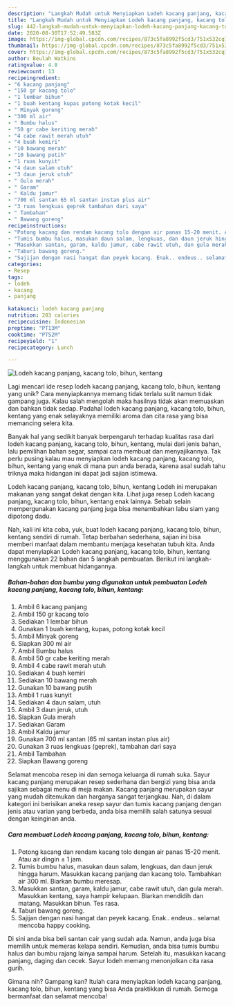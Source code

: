 ```yaml
---
description: "Langkah Mudah untuk Menyiapkan Lodeh kacang panjang, kacang tolo, bihun, kentang yang Enak"
title: "Langkah Mudah untuk Menyiapkan Lodeh kacang panjang, kacang tolo, bihun, kentang yang Enak"
slug: 442-langkah-mudah-untuk-menyiapkan-lodeh-kacang-panjang-kacang-tolo-bihun-kentang-yang-enak
date: 2020-08-30T17:52:49.583Z
image: https://img-global.cpcdn.com/recipes/873c5fa8992f5cd3/751x532cq70/lodeh-kacang-panjang-kacang-tolo-bihun-kentang-foto-resep-utama.jpg
thumbnail: https://img-global.cpcdn.com/recipes/873c5fa8992f5cd3/751x532cq70/lodeh-kacang-panjang-kacang-tolo-bihun-kentang-foto-resep-utama.jpg
cover: https://img-global.cpcdn.com/recipes/873c5fa8992f5cd3/751x532cq70/lodeh-kacang-panjang-kacang-tolo-bihun-kentang-foto-resep-utama.jpg
author: Beulah Watkins
ratingvalue: 4.8
reviewcount: 13
recipeingredient:
- "6 kacang panjang"
- "150 gr kacang tolo"
- "1 lembar bihun"
- "1 buah kentang kupas potong kotak kecil"
- " Minyak goreng"
- "300 ml air"
- " Bumbu halus"
- "50 gr cabe keriting merah"
- "4 cabe rawit merah utuh"
- "4 buah kemiri"
- "10 bawang merah"
- "10 bawang putih"
- "1 ruas kunyit"
- "4 daun salam utuh"
- "3 daun jeruk utuh"
- " Gula merah"
- " Garam"
- " Kaldu jamur"
- "700 ml santan 65 ml santan instan plus air"
- "3 ruas lengkuas geprek tambahan dari saya"
- " Tambahan"
- " Bawang goreng"
recipeinstructions:
- "Potong kacang dan rendam kacang tolo dengan air panas 15-20 menit. Atau air dingin ± 1 jam."
- "Tumis bumbu halus, masukan daun salam, lengkuas, dan daun jeruk hingga harum. Masukkan kacang panjang dan kacang tolo. Tambahkan air 300 ml. Biarkan bumbu meresap."
- "Masukkan santan, garam, kaldu jamur, cabe rawit utuh, dan gula merah. Masukkan kentang, saya hampir kelupaan. Biarkan mendidih dan matang. Masukkan bihun. Tes rasa."
- "Taburi bawang goreng."
- "Sajijan dengan nasi hangat dan peyek kacang. Enak.. endeus.. selamat mencoba happy cooking."
categories:
- Resep
tags:
- lodeh
- kacang
- panjang

katakunci: lodeh kacang panjang 
nutrition: 203 calories
recipecuisine: Indonesian
preptime: "PT13M"
cooktime: "PT52M"
recipeyield: "1"
recipecategory: Lunch

---
```



![Lodeh kacang panjang, kacang tolo, bihun, kentang](https://img-global.cpcdn.com/recipes/873c5fa8992f5cd3/751x532cq70/lodeh-kacang-panjang-kacang-tolo-bihun-kentang-foto-resep-utama.jpg)

Lagi mencari ide resep lodeh kacang panjang, kacang tolo, bihun, kentang yang unik? Cara menyiapkannya memang tidak terlalu sulit namun tidak gampang juga. Kalau salah mengolah maka hasilnya tidak akan memuaskan dan bahkan tidak sedap. Padahal lodeh kacang panjang, kacang tolo, bihun, kentang yang enak selayaknya memiliki aroma dan cita rasa yang bisa memancing selera kita.

Banyak hal yang sedikit banyak berpengaruh terhadap kualitas rasa dari lodeh kacang panjang, kacang tolo, bihun, kentang, mulai dari jenis bahan, lalu pemilihan bahan segar, sampai cara membuat dan menyajikannya. Tak perlu pusing kalau mau menyiapkan lodeh kacang panjang, kacang tolo, bihun, kentang yang enak di mana pun anda berada, karena asal sudah tahu triknya maka hidangan ini dapat jadi sajian istimewa.

Lodeh kacang panjang, kacang tolo, bihun, kentang Lodeh ini merupakan makanan yang sangat dekat dengan kita. Lihat juga resep Lodeh kacang panjang, kacang tolo, bihun, kentang enak lainnya. Sebab selain mempergunakan kacang panjang juga bisa menambahkan labu siam yang dipotong dadu.


Nah, kali ini kita coba, yuk, buat lodeh kacang panjang, kacang tolo, bihun, kentang sendiri di rumah. Tetap berbahan sederhana, sajian ini bisa memberi manfaat dalam membantu menjaga kesehatan tubuh kita. Anda dapat menyiapkan Lodeh kacang panjang, kacang tolo, bihun, kentang menggunakan 22 bahan dan 5 langkah pembuatan. Berikut ini langkah-langkah untuk membuat hidangannya.

<!--inarticleads1-->

##### Bahan-bahan dan bumbu yang digunakan untuk pembuatan Lodeh kacang panjang, kacang tolo, bihun, kentang:

1. Ambil 6 kacang panjang
1. Ambil 150 gr kacang tolo
1. Sediakan 1 lembar bihun
1. Gunakan 1 buah kentang, kupas, potong kotak kecil
1. Ambil  Minyak goreng
1. Siapkan 300 ml air
1. Ambil  Bumbu halus
1. Ambil 50 gr cabe keriting merah
1. Ambil 4 cabe rawit merah utuh
1. Sediakan 4 buah kemiri
1. Sediakan 10 bawang merah
1. Gunakan 10 bawang putih
1. Ambil 1 ruas kunyit
1. Sediakan 4 daun salam, utuh
1. Ambil 3 daun jeruk, utuh
1. Siapkan  Gula merah
1. Sediakan  Garam
1. Ambil  Kaldu jamur
1. Gunakan 700 ml santan (65 ml santan instan plus air)
1. Gunakan 3 ruas lengkuas (geprek), tambahan dari saya
1. Ambil  Tambahan
1. Siapkan  Bawang goreng


Selamat mencoba resep ini dan semoga keluarga di rumah suka. Sayur kacang panjang merupakan resep sederhana dan bergizi yang bisa anda sajikan sebagai menu di meja makan. Kacang panjang merupakan sayur yang mudah ditemukan dan harganya sangat terjangkau. Nah, di dalam kategori ini berisikan aneka resep sayur dan tumis kacang panjang dengan jenis atau varian yang berbeda, anda bisa memilih salah satunya sesuai dengan keinginan anda. 

<!--inarticleads2-->

##### Cara membuat Lodeh kacang panjang, kacang tolo, bihun, kentang:

1. Potong kacang dan rendam kacang tolo dengan air panas 15-20 menit. Atau air dingin ± 1 jam.
1. Tumis bumbu halus, masukan daun salam, lengkuas, dan daun jeruk hingga harum. Masukkan kacang panjang dan kacang tolo. Tambahkan air 300 ml. Biarkan bumbu meresap.
1. Masukkan santan, garam, kaldu jamur, cabe rawit utuh, dan gula merah. Masukkan kentang, saya hampir kelupaan. Biarkan mendidih dan matang. Masukkan bihun. Tes rasa.
1. Taburi bawang goreng.
1. Sajijan dengan nasi hangat dan peyek kacang. Enak.. endeus.. selamat mencoba happy cooking.


Di sini anda bisa beli santan cair yang sudah ada. Namun, anda juga bisa memilih untuk memeras kelapa sendiri. Kemudian, anda bisa tumis bumbu halus dan bumbu rajang lainya sampai harum. Setelah itu, masukkan kacang panjang, daging dan cecek. Sayur lodeh memang menonjolkan cita rasa gurih. 

Gimana nih? Gampang kan? Itulah cara menyiapkan lodeh kacang panjang, kacang tolo, bihun, kentang yang bisa Anda praktikkan di rumah. Semoga bermanfaat dan selamat mencoba!

